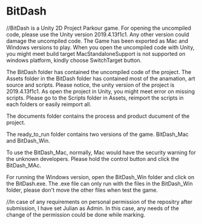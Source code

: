# BitDash
//BitDash is a Unity 2D Project Parkour game. For opening the uncompiled code, please use the Unity version 2019.4.13f1c1. Any other version could damage the uncompiled code. The Game has been exported as Mac and Windows versions to play. When you open the uncompiled code with Unity, you might meet build target MacStandaloneSupport is not supported on windows platform, kindly choose SwitchTarget button.

The BitDash folder has contained the uncompiled code of the project. The Assets folder in the BitDash folder has contained most of the anamation, art source and scripts. Please notice, the unity version of the project is 2019.4.13f1c1. As open the project in Unity, you might meet error on missing scripts. Please go to the Scripts folder in Assets, reimport the scripts in each folders or easily reimport all.

The documents folder contains the process and product ducument of the project.

The ready_to_run folder contains two versions of the game. BitDash_Mac and BitDash_Win. 

To use the BitDash_Mac, normally, Mac would have the security warning for the unknown developers. Please hold the control button and click the BitDash_MAc.

For running the Windows version, open the BitDash_Win folder and click on the BitDash.exe. The .exe file can only run with the files in the BitDash_Win folder, please don't move the other files when test the game.

//In case of any requirements on personal permission of the repositry after submission, I have set Julian as Admin. In this case, any needs of the change of the permission could be done while marking.
